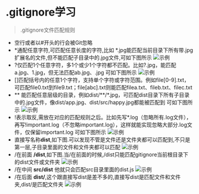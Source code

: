 # .gitignore学习
> .gitignore文件匹配规则
- 空行或者以#开头的行会被Git忽略
- *通配任意字符,可匹配任意长度的字符,比如 *.jpg能匹配当前目录下所有带.jpg扩展名的文件,但不能匹配子目录中的.jpg文件,可如下图所示
![示例](https://p3-juejin.byteimg.com/tos-cn-i-k3u1fbpfcp/c13310a9f58b4469937ade06d954f612~tplv-k3u1fbpfcp-jj-mark:3024:0:0:0:q75.awebp#?w=1356&h=934&s=104193&e=png&b=ffffff)
- ?仅匹配1个任意字符，多1个或少1个字符都不匹配。比如?.jpg，能匹配a.jpg、1.jpg，但无法匹配ab.jpg、.jpg 可如下图所示
![示例](https://p3-juejin.byteimg.com/tos-cn-i-k3u1fbpfcp/951c350e516745caa33b3fc7ccc75a95~tplv-k3u1fbpfcp-jj-mark:3024:0:0:0:q75.awebp#?w=1718&h=932&s=120921&e=png&b=ffffff)
- []匹配括号内的任意1个字符，支持单个字符或字符范围。例如file[0-9].txt，可匹配file0.txt到file9.txt；file[abc].txt则能匹配filea.txt、fileb.txt、filec.txt
- ** 能匹配任意层级的目录，例如dist/**/*.jpg，可匹配dist目录下所有子目录中的.jpg文件，像dist/app.jpg、dist/src/happy.jpg都能被匹配到 可如下图所示
![示例](https://p3-juejin.byteimg.com/tos-cn-i-k3u1fbpfcp/8b10467b3e734005b262de2541bd0afc~tplv-k3u1fbpfcp-jj-mark:3024:0:0:0:q75.awebp#?w=1524&h=1022&s=114501&e=png&b=ffffff)
- !表示取反,需放在对应的匹配规则之后。比如先写*.log（忽略所有.log文件），再写!important.log（不忽略important.log），这样就能实现忽略大部分.log文件，仅保留important.log 可如下图所示
![示例](https://p3-juejin.byteimg.com/tos-cn-i-k3u1fbpfcp/83933c54e1814ce5969c3d502e447607~tplv-k3u1fbpfcp-jj-mark:3024:0:0:0:q75.awebp#?w=1962&h=1166&s=134334&e=png&b=ffffff)
- 直接写名称**dist**,如下图.可以发现不管是文件还是文件夹都可以匹配到,不只是第一层,子目录里面的文件和文件夹都可以匹配
![示例](https://p3-juejin.byteimg.com/tos-cn-i-k3u1fbpfcp/a2641e25b82f4e328e987d43a6489f15~tplv-k3u1fbpfcp-jj-mark:3024:0:0:0:q75.awebp#?w=1920&h=888&s=111314&e=png&b=ffffff)
- /在前面 **/dist**,如下图.当/在前面的时候,/dist只能匹配gitignore当前根目录下的dist文件或文件夹
![示例](https://p3-juejin.byteimg.com/tos-cn-i-k3u1fbpfcp/dbd04152ca554140b5a55789ae5c4e38~tplv-k3u1fbpfcp-jj-mark:3024:0:0:0:q75.awebp#?w=1908&h=872&s=109817&e=png&b=ffffff)
- /在中间 **src/dist** 他就只会匹配src目录里面的dist.js
![示例](https://p3-juejin.byteimg.com/tos-cn-i-k3u1fbpfcp/f7b450ad4a9b4141be18b57afa0ee322~tplv-k3u1fbpfcp-jj-mark:3024:0:0:0:q75.awebp#?w=1928&h=834&s=109018&e=png&b=ffffff)
- /在后面 **dist/**,这个跟直接写dist是差不多的,直接写dist是匹配文件和文件夹,dist/是匹配文件夹
![示例](https://p3-juejin.byteimg.com/tos-cn-i-k3u1fbpfcp/f6788c4eb16b46f196f7a07185d6104d~tplv-k3u1fbpfcp-jj-mark:3024:0:0:0:q75.awebp#?w=1900&h=858&s=119321&e=png&b=ffffff)
